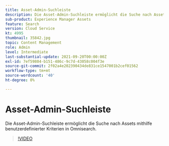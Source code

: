 ```yaml
---
title: Asset-Admin-Suchleiste
description: Die Asset-Admin-Suchleiste ermöglicht die Suche nach Assets mithilfe benutzerdefinierter Kriterien in Omnisearch.
sub-product: Experience Manager Assets
feature: Search
version: Cloud Service
kt: 4995
thumbnail: 35842.jpg
topic: Content Management
role: Admin
level: Intermediate
last-substantial-update: 2021-09-20T00:00:00Z
exl-id: 7ef59804-b151-486c-9c7d-43058c004f3e
source-git-commit: 2f02a4e202390434de831ce1547001b2cef01562
workflow-type: tm+mt
source-wordcount: '40'
ht-degree: 0%

---
```


# Asset-Admin-Suchleiste

Die Asset-Admin-Suchleiste ermöglicht die Suche nach Assets mithilfe benutzerdefinierter Kriterien in Omnisearch.

>[!VIDEO](https://video.tv.adobe.com/v/35842/?quality=12&learn=on&hidetitle=true)
